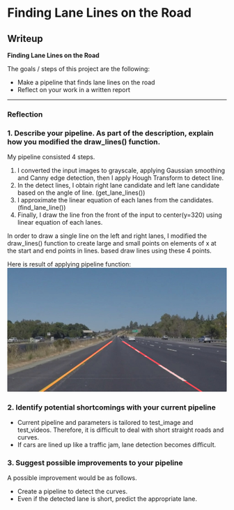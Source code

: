 # **Finding Lane Lines on the Road** 

## Writeup

**Finding Lane Lines on the Road**

The goals / steps of this project are the following:
* Make a pipeline that finds lane lines on the road
* Reflect on your work in a written report


[//]: # (Image References)

[image1]: ./test_images_output/solidYellowLeft.jpg

---

### Reflection

### 1. Describe your pipeline. As part of the description, explain how you modified the draw_lines() function.

My pipeline consisted 4 steps.
1. I converted the input images to grayscale, applying Gaussian smoothing and Canny edge detection, then I apply Hough Transform to detect line.
2. In the detect lines, I obtain right lane candidate and left lane candidate based on the angle of line. (get_lane_lines())
3. I approximate the linear equation of each lanes from the candidates. (find_lane_line())
4. Finally, I draw the line fron the front of the input to center(y=320) using linear equation of each lanes.

In order to draw a single line on the left and right lanes, I modified the draw_lines() function to create large and small points on elements of x at the start and end points in lines. based draw lines using these 4 points. 

Here is result of applying pipeline function: 
![alt text][image1]


### 2. Identify potential shortcomings with your current pipeline
- Current pipeline and parameters is tailored to test_image and test_videos. Therefore, it is difficult to deal with short straight roads and curves.
- If cars are lined up like a traffic jam, lane detection becomes difficult.

### 3. Suggest possible improvements to your pipeline
A possible improvement would be as follows.
- Create a pipeline to detect the curves.
- Even if the detected lane is short, predict the appropriate lane.